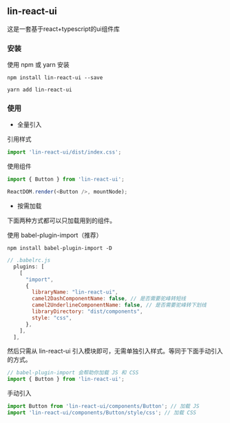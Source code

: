 
## lin-react-ui

这是一套基于react+typescript的ui组件库

### 安装

使用 npm 或 yarn 安装

```shell script
npm install lin-react-ui --save

yarn add lin-react-ui
```

### 使用

- 全量引入

引用样式
```javascript
import 'lin-react-ui/dist/index.css';
```

使用组件
```javascript
import { Button } from 'lin-react-ui';

ReactDOM.render(<Button />, mountNode);
```

- 按需加载

下面两种方式都可以只加载用到的组件。

使用 babel-plugin-import（推荐）
```shell script
npm install babel-plugin-import -D
```
```javascript
// .babelrc.js
  plugins: [
    [
      "import",
      {
        libraryName: "lin-react-ui",
        camel2DashComponentName: false, // 是否需要驼峰转短线
        camel2UnderlineComponentName: false, // 是否需要驼峰转下划线
        libraryDirectory: "dist/components",
        style: "css",
      },
    ],
  ],
```
然后只需从 lin-react-ui 引入模块即可，无需单独引入样式。等同于下面手动引入的方式。
```javascript
// babel-plugin-import 会帮助你加载 JS 和 CSS
import { Button } from 'lin-react-ui';
```


手动引入
```javascript
import Button from 'lin-react-ui/components/Button'; // 加载 JS
import 'lin-react-ui/components/Button/style/css'; // 加载 CSS
```

